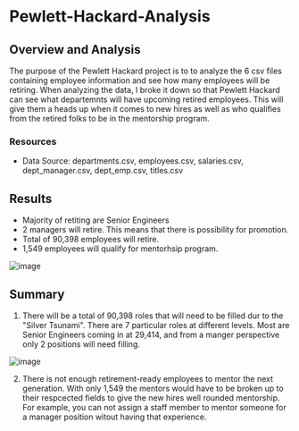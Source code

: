 # Pewlett-Hackard-Analysis

## Overview and Analysis
The purpose  of the Pewlett Hackard project is to to analyze the 6 csv files containing employee information and see how many employees will be retiring. When analyzing the data, I broke it down so that Pewlett Hackard can see what departemnts will have upcoming retired employees. This will give them a heads up when it comes to new hires as well as who qualifies from the retired folks to be in the mentorship program.

### Resources
- Data Source: departments.csv, employees.csv, salaries.csv, dept_manager.csv, dept_emp.csv, titles.csv

## Results
- Majority of retiting are Senior Engineers
- 2 managers will retire. This means that there is possibility for promotion.
- Total of 90,398 employees will retire.
- 1,549 employees will qualify for mentorhsip program.

![image](https://user-images.githubusercontent.com/98666281/164949515-878603b7-2105-4349-9cd0-60a454c300ed.png)

## Summary
1. There will be a total of 90,398 roles that will need to be filled dur to the "Silver Tsunami". There are 7 particular roles at different levels. Most are Senior Engineers coming in at 29,414, and from a manger perspective only 2 positions will need filling.

![image](https://user-images.githubusercontent.com/98666281/164949515-878603b7-2105-4349-9cd0-60a454c300ed.png)

2. There is not enough retirement-ready employees to mentor the next generation. With only 1,549 the mentors would have to be broken up to their respcected fields to give the new hires well rounded mentorship. For example, you can not assign a staff member to mentor someone for a manager position witout having that experience.

